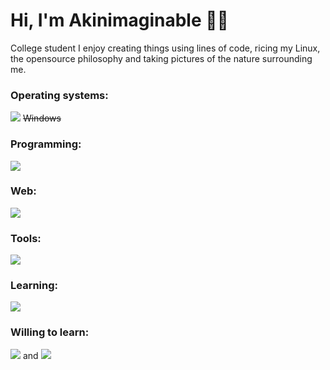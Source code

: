 # Hi, I'm Akinimaginable 🍂🍁

College student
I enjoy creating things using lines of code, ricing my Linux, the opensource philosophy and taking pictures of the nature surrounding me.

### Operating systems:
![](https://skillicons.dev/icons?&i=linux) ~~Windows~~

### Programming:
![](https://skillicons.dev/icons?&i=python,go,rust,bash)

### Web:
![](https://skillicons.dev/icons?i=html,css,sass,js)

### Tools:
![](https://skillicons.dev/icons?&i=atom,idea,vscode)

### Learning:
![](https://skillicons.dev/icons?&i=c,java)

### Willing to learn:
![](https://skillicons.dev/icons?&i=neovim) and ![](https://skillicons.dev/icons?&i=actix)
